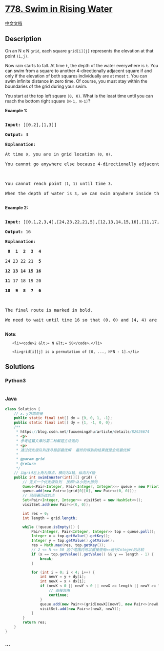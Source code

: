 # [778. Swim in Rising Water](https://leetcode.com/problems/swim-in-rising-water)

[中文文档](/solution/0700-0799/0778.Swim%20in%20Rising%20Water/README.md)

## Description

<p>On an N x N <code>grid</code>, each square <code>grid[i][j]</code> represents the elevation at that point <code>(i,j)</code>.</p>

<p>Now rain starts to fall. At time <code>t</code>, the depth of the water everywhere is <code>t</code>. You can swim from a square to another 4-directionally adjacent square if and only if the elevation of both squares individually are&nbsp;at most&nbsp;<code>t</code>. You can swim infinite distance in zero time. Of course, you must stay within the boundaries of the grid during your swim.</p>

<p>You start at the top left square <code>(0, 0)</code>. What is the least time until you can reach the bottom right square <code>(N-1, N-1)</code>?</p>

<p><strong>Example 1:</strong></p>

<pre>

<strong>Input:</strong> [[0,2],[1,3]]

<strong>Output:</strong> 3

<strong>Explanation:</strong>

At time <code>0</code>, you are in grid location <code>(0, 0)</code>.

You cannot go anywhere else because 4-directionally adjacent neighbors have a higher elevation than t = 0.



You cannot reach point <code>(1, 1)</code> until time <code>3</code>.

When the depth of water is <code>3</code>, we can swim anywhere inside the grid.

</pre>

<p><strong>Example 2:</strong></p>

<pre>

<strong>Input:</strong> [[0,1,2,3,4],[24,23,22,21,5],[12,13,14,15,16],[11,17,18,19,20],[10,9,8,7,6]]

<strong>Output:</strong> 16

<strong>Explanation:</strong>

<strong> 0  1  2  3  4</strong>

24 23 22 21  <strong>5</strong>

<strong>12 13 14 15 16</strong>

<strong>11</strong> 17 18 19 20

<strong>10  9  8  7  6</strong>



The final route is marked in bold.

We need to wait until time 16 so that (0, 0) and (4, 4) are connected.

</pre>

<p><strong>Note:</strong></p>

<ol>

    <li><code>2 &lt;= N &lt;= 50</code>.</li>

    <li>grid[i][j] is a permutation of [0, ..., N*N - 1].</li>

</ol>

## Solutions

<!-- tabs:start -->

### **Python3**

```python

```

### **Java**

```java
class Solution {
    // x、y方向向量
    public static final int[] dx = {0, 0, 1, -1};
    public static final int[] dy = {1, -1, 0, 0};
    /**
     * https://blog.csdn.net/fuxuemingzhu/article/details/82926674
     * <p>
     * 参考这篇文章的第二种解题方法做的
     * <p>
     * 通过优先级队列找寻局部最优解  最终的得到的结果就是全局最优解
     *
     * @param grid
     * @return
     */
    // 以grid左上角为原点，横向为X轴，纵向为Y轴
    public int swimInWater(int[][] grid) {
        // 定义一个优先级队列  按照h从小到大排列
        Queue<Pair<Integer, Pair<Integer, Integer>>> queue = new PriorityQueue<>(Comparator.comparing(Pair::getKey));
        queue.add(new Pair<>(grid[0][0], new Pair<>(0, 0)));
        // 已经遍历过的点
        Set<Pair<Integer, Integer>> visitSet = new HashSet<>();
        visitSet.add(new Pair<>(0, 0));

        int res = 0;
        int length = grid.length;

        while (!queue.isEmpty()) {
            Pair<Integer, Pair<Integer, Integer>> top = queue.poll();
            Integer x = top.getValue().getKey();
            Integer y = top.getValue().getValue();
            res = Math.max(res, top.getKey());
            // 2 <= N <= 50 这个范围内可以直接使用==进行Integer的比较
            if (x == top.getValue().getValue() && y == length - 1) {
                break;
            }

            for (int i = 0; i < 4; i++) {
                int newY = y + dy[i];
                int newX = x + dx[i];
                if (newX < 0 || newY < 0 || newX >= length || newY >= length || visitSet.contains(new Pair<>(newX, newY))) {
                    // 直接忽略
                    continue;
                }
                queue.add(new Pair<>(grid[newX][newY], new Pair<>(newX, newY)));
                visitSet.add(new Pair<>(newX, newY));
            }
        }
        return res;
    }
}
```

### **...**

```

```

<!-- tabs:end -->
